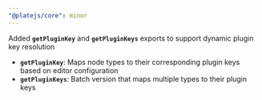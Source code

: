 ```yaml
---
"@platejs/core": minor
---
```


Added **`getPluginKey`** and **`getPluginKeys`** exports to support dynamic plugin key resolution

- **`getPluginKey`**: Maps node types to their corresponding plugin keys based on editor configuration
- **`getPluginKeys`**: Batch version that maps multiple types to their plugin keys